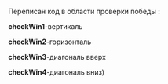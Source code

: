 Переписан код в области проверки победы :


**checkWin1**-вертикаль


**checkWin2**-горизонталь


**checkWin3**-диагональ вверх


**checkWin4**-диагональ вниз)
